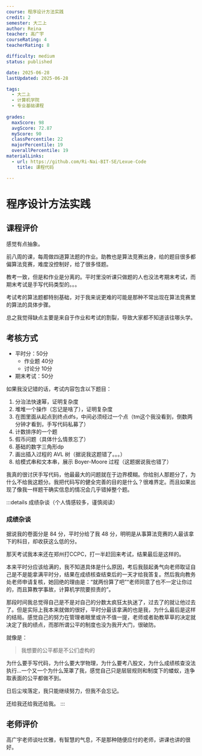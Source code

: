 ```yaml
---
course: 程序设计方法实践
credit: 2
semester: 大二上
author: Reina
teacher: 高广宇
courseRating: 4
teacherRating: 8

difficulty: medium
status: published

date: 2025-06-28
lastUpdated: 2025-06-28

tags: 
  - 大二上
  - 计算机学院
  - 专业基础课程
  
grades:
  maxScore: 98
  avgScore: 72.87
  myScore: 90
  classPercentile: 22
  majorPercentile: 19
  overallPercentile: 19
materialLinks:
  - url: https://github.com/Ri-Nai-BIT-SE/Lexue-Code
    title: 课程代码

---
```



# 程序设计方法实践

## 课程评价

感觉有点抽象。

前八周的课，每周做四道算法题的作业。助教也是算法竞赛出身，给的题目很多都偏算法竞赛，难度没控制好，给了很多怪题。

教考一致，但是和作业是分离的。平时里没听课只做题的人也没法考期末考试，而期末考试是手写代码类型的。。。

考试考的算法题都特别基础，对于我来说更难的可能是那种不常出现在算法竞赛里的算法的具体步骤。

总之我觉得缺点主要是来自于作业和考试的割裂，导致大家都不知道该往哪头学。

## 考核方式

- 平时分：50分
  - 作业题 40分
  - 讨论分 10分
- 期末考试：50分

如果我没记错的话，考试内容包含以下题目：

1. 分治法快速幂，证明复杂度
2. 堆堆一个操作（忘记是啥了），证明复杂度
3. 在图里面从起点到终点dfs，中间必须经过一个点（tm这个我没看到，倒数两分钟才看到，手写代码私募了）
4. 计数排序的一个题
5. 假币问题（具体什么情景忘了）
6. 基础的数字三角形dp
7. 画出插入过程的 AVL 树（据说我这题错了。。。）
8. 给模式串和文本串，展示 Boyer-Moore 过程（这题据说我也错了）

我真的很讨厌手写代码，他最最大的问题就在于边界模糊。你给别人那题分了，为什么不给我这题分。我把代码写的健全完善的目的是什么？很难界定。而且如果出现了像我一样题干确实信息的情况会几乎错掉整个题。

:::details 成绩杂谈（个人情感较多，谨慎阅读）
### 成绩杂谈

据说我的卷面分是 84 分，平时分给了我 48 分，明明是从事算法竞赛的人最该拿下的科目，却收获这么低的分。

那天考试我本来还在郑州打CCPC，打一半赶回来考试，结果最后是这样的。

本来平时分应该给满的，我不知道具体是什么原因，考后我鼓起勇气向老师取证自己是不是能拿满平时分，结果在成绩核查结束后的一天才给我答复。然后我向教务处老师申请复核，她回绝的理由是：“就两份算了吧”“老师同意了也不一定让你过的，而且算教学事故，计算机学院要担责的”。

那段时间我总觉得自己是不是对自己的分数太疯狂太执迷了，过去了的就让他过去了。但是实际上我本来就做的很好，平时分最该拿满的也是我，为什么最后是这样的结局。感觉自己的努力在管理者眼里或许不值一提，老师或者助教草草的决定就决定了我的绩点，而那所谓公平的制度也没为我开大门，很破防。

就像是：
> 我想要的公平都是不公们虚构的

为什么要手写代码，为什么要大学物理，为什么要考八股文，为什么成绩核查没法执行...一个又一个为什么笼罩了我，感觉自己只是层层规则和制度下的蝼蚁，连争取表面的公平都做不到。

日后尘埃落定，我只能继续努力，但我不会忘记。

还给我还给我还给我。
:::

## 老师评价

高广宇老师谈吐优雅，有智慧的气息，不是那种随便应付的老师，讲课也讲的很好。
